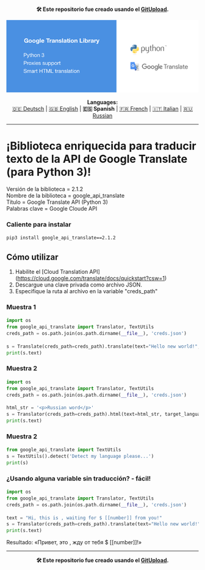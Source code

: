 <p align="center"><b>🛠️ Este repositorio fue creado usando el <a href="https://gitupload.com">GitUpload</a>.</b></p>
<p align="center"><a href="https://kupi.net"><img src="https://github.com/markolofsen/google_api_translate//blob/master/.banners/banner_es.png?raw=1" /></a></p>
<p align="center"><b>Languages:</b><br /><a href="https://github.com/markolofsen/google_api_translate/blob/master/README_de.md">🇩🇪 Deutsch</a> | <a href="https://github.com/markolofsen/google_api_translate/blob/master/README.md">🇬🇧 English</a> | <b>🇪🇸 Spanish</b> | <a href="https://github.com/markolofsen/google_api_translate/blob/master/README_fr.md">🇫🇷 French</a> | <a href="https://github.com/markolofsen/google_api_translate/blob/master/README_it.md">🇮🇹 Italian</a> | <a href="https://github.com/markolofsen/google_api_translate/blob/master/README_ru.md">🇷🇺 Russian</a></p>

---

# ¡Biblioteca enriquecida para traducir texto de la API de Google Translate (para Python 3)!

Versión de la biblioteca = 2.1.2 <br />
Nombre de la biblioteca = google_api_translate <br />
Título = Google Translate API (Python 3) <br />
Palabras clave = Google Cloude API <br />

### Caliente para instalar

```sh
pip3 install google_api_translate==2.1.2
```


## Cómo utilizar

1. Habilite el [Cloud Translation API] (https://cloud.google.com/translate/docs/quickstart?csw=1)
2. Descargue una clave privada como archivo JSON.
3. Especifique la ruta al archivo en la variable &quot;creds_path&quot;

### Muestra 1
```python
import os
from google_api_translate import Translator, TextUtils
creds_path = os.path.join(os.path.dirname(__file__), 'creds.json')

s = Translate(creds_path=creds_path).translate(text="Hello new world!", target_language='cn')
print(s.text)
```

### Muestra 2
```python
import os
from google_api_translate import Translator, TextUtils
creds_path = os.path.join(os.path.dirname(__file__), 'creds.json')

html_str = '<p>Russian word</p>'
s = Translator(creds_path=creds_path).html(text=html_str, target_language='ru')
print(s.text)
```

### Muestra 2
```python
from google_api_translate import TextUtils
s = TextUtils().detect('Detect my language please...')
print(s)
```



### ¿Usando alguna variable sin traducción? - fácil!
```python
import os
from google_api_translate import Translator, TextUtils
creds_path = os.path.join(os.path.dirname(__file__), 'creds.json')

text = "Hi, this is , waiting for $ [[number]] from you!"
s = Translator(creds_path=creds_path).translate(text="Hello new world!", target_language='ru')
print(s.text)
```

Resultado: «Привет, это , жду от тебя $ [[number]]!»

---

<p align="center"><b>🛠️ Este repositorio fue creado usando el <a href="https://gitupload.com">GitUpload</a>.</b></p>